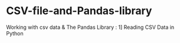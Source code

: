 # CSV-file-and-Pandas-library
Working with csv data &amp; The Pandas Library :
1] Reading CSV Data in Python
